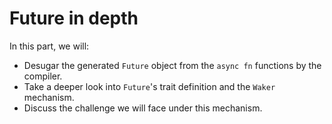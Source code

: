 # Future in depth

In this part, we will:
- Desugar the generated `Future` object from the `async fn` functions by the compiler.
- Take a deeper look into `Future`'s trait definition and the `Waker` mechanism.
- Discuss the challenge we will face under this mechanism.

